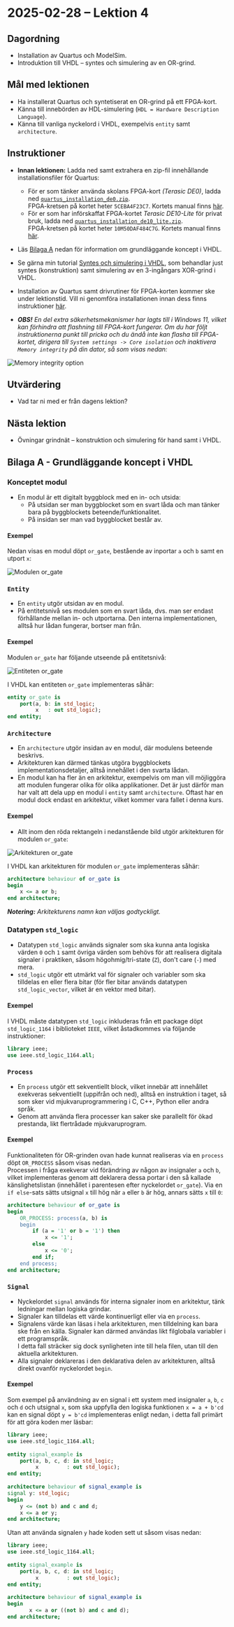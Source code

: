 # 2025-02-28 – Lektion 4

## Dagordning
* Installation av Quartus och ModelSim.
* Introduktion till VHDL – syntes och simulering av en OR-grind.

## Mål med lektionen
* Ha installerat Quartus och syntetiserat en OR-grind på ett FPGA-kort.
* Känna till innebörden av HDL-simulering (`HDL = Hardware Description Language`).
* Känna till vanliga nyckelord i VHDL, exempelvis `entity` samt `architecture`.

## Instruktioner
* **Innan lektionen:** Ladda ned samt extrahera en zip-fil innehållande installationsfiler för Quartus:
    * För er som tänker använda skolans FPGA-kort *(Terasic DE0)*, ladda ned 
    [`quartus_installation_de0.zip`](https://drive.google.com/file/d/1uyzGYdMekGuM_wpcnPHFdsq24aYJb-QC/view?usp=sharing).  
    FPGA-kretsen på kortet heter `5CEBA4F23C7`. Kortets manual finns [här](../../manuals/DE0%20User%20ManuaL.pdf).
    * För er som har införskaffat FPGA-kortet *Terasic DE10-Lite* för privat bruk, ladda ned 
    [`quartus_installation_de10_lite.zip`](https://drive.google.com/file/d/1LVx9B4PeWuvFn8L5QMJclAARbW7NwMW2/view?usp=drive_link).  
    FPGA-kretsen på kortet heter `10M50DAF484C7G`. Kortets manual finns [här](../../manuals/DE10-Lite%20User%20Manual.pdf).

* Läs [Bilaga A](#bilaga-a---grundläggande-koncept-i-vhdl) nedan för information om grundläggande koncept i VHDL.
* Se gärna min tutorial [Syntes och simulering i VHDL](https://www.youtube.com/watch?v=9ibUE7czpc4&authuser=0), som behandlar just
syntes (konstruktion) samt simulering av en 3-ingångars XOR-grind i VHDL.
* Installation av Quartus samt drivrutiner för FPGA-korten kommer ske under lektionstid. Vill ni genomföra installationen innan dess finns 
instruktioner [här](../../manuals/Installation%20och%20konfiguration%20av%20Quartus%20Lite%2018.1%20och%20ModelSim.pdf).
* ***OBS!** En del extra säkerhetsmekanismer har lagts till i Windows 11, vilket kan förhindra att flashning till FPGA-kort fungerar.
Om du har följt instruktionerna punkt till pricka och du ändå inte kan flasha till FPGA-kortet, dirigera till `System settings -> Core isolation` och inaktivera `Memory integrity` på din dator, så som visas nedan:*

![`Memory integrity option`](./images/memory_integrity.png)

## Utvärdering
* Vad tar ni med er från dagens lektion?

## Nästa lektion
* Övningar grindnät – konstruktion och simulering för hand samt i VHDL.

## Bilaga A - Grundläggande koncept i VHDL

### Konceptet modul
* En modul är ett digitalt byggblock med en in- och utsida:
    * På utsidan ser man byggblocket som en svart låda och man tänker bara på byggblockets beteende/funktionalitet. 
    * På insidan ser man vad byggblocket består av.

#### Exempel
Nedan visas en modul döpt `or_gate`, bestående av inportar `a` och `b` samt en utport `x`:

![Modulen `or_gate`](./images/or_gate_module.png)

### `Entity`
* En `entity` utgör utsidan av en modul. 
* På entitetsnivå ses modulen som en svart låda, dvs. man ser endast förhållande mellan in- och utportarna. 
Den interna implementationen, alltså hur lådan fungerar, bortser man från.

#### Exempel

Modulen `or_gate` har följande utseende på entitetsnivå:

![Entiteten `or_gate`](./images/or_gate_entity.png)

I VHDL kan entiteten `or_gate` implementeras såhär:

```vhdl
entity or_gate is  
    port(a, b: in std_logic;  
         x   : out std_logic);  
end entity;  
```

### `Architecture`
* En `architecture` utgör insidan av en modul, där modulens beteende beskrivs.
* Arkitekturen kan därmed tänkas utgöra byggblockets implementationsdetaljer, alltså innehållet i den svarta lådan.
* En modul kan ha fler än en arkitektur, exempelvis om man vill möjliggöra att modulen fungerar olika för olika applikationer.
Det är just därför man har valt att dela upp en modul i `entity` samt `architecture`.
Oftast har en modul dock endast en arkitektur, vilket kommer vara fallet i denna kurs.

#### Exempel

* Allt inom den röda rektangeln i nedanstående bild utgör arkitekturen för modulen `or_gate`:

![Arkitekturen `or_gate`](./images/or_gate_architecture.png)

I VHDL kan arkitekturen för modulen `or_gate` implementeras såhär:

```vhdl
architecture behaviour of or_gate is  
begin  
    x <= a or b;  
end architecture;  
```

***Notering:** Arkitekturens namn kan väljas godtyckligt.*

### Datatypen `std_logic`
* Datatypen `std_logic` används signaler som ska kunna anta logiska värden `0` och `1` samt övriga värden som behövs för att realisera  digitala signaler i praktiken, såsom högohmig/tri-state (`Z`), don't care (`-`) med mera.  
* `std_logic` utgör ett utmärkt val för signaler och variabler som ska tilldelas en eller flera bitar 
(för fler bitar används datatypen  `std_logic_vector`, vilket är en vektor med bitar).  

#### Exempel
I VHDL måste datatypen `std_logic` inkluderas från ett package döpt `std_logic_1164` i biblioteket `IEEE`, 
vilket åstadkommes via följande instruktioner:  

```vhdl
library ieee;  
use ieee.std_logic_1164.all;  
```

### `Process`
*  En `process` utgör ett sekventiellt block, vilket innebär att innehållet exekveras sekventiellt (uppifrån och ned),
alltså en instruktion i taget, så som sker vid mjukvaruprogrammering i C, C++, Python eller andra språk. 
* Genom att använda flera processer kan saker ske parallellt för ökad prestanda, likt flertrådade mjukvaruprogram.   

#### Exempel
Funktionaliteten för OR-grinden ovan hade kunnat realiseras via en `process` döpt `OR_PROCESS` såsom visas nedan.  
Processen i fråga exekverar vid förändring av någon av insignaler `a` och `b`, vilket implementeras genom 
att deklarera dessa portar i den så kallade känslighetslistan (innehållet i parentesen efter nyckelordet `or_gate`). 
Via en `if else`-sats sätts utsignal `x` till hög när `a` eller `b` är hög, annars sätts `x` till `0`:  

```vhdl
architecture behaviour of or_gate is
begin
    OR_PROCESS: process(a, b) is
    begin
        if (a = '1' or b = '1') then
            x <= '1';
        else
            x <= '0';
        end if;
    end process;
end architecture;
```

### `Signal`
* Nyckelordet `signal` används för interna signaler inom en arkitektur, tänk ledningar mellan logiska grindar. 
* Signaler kan tilldelas ett värde kontinuerligt eller via en `process`.  
* Signalens värde kan läsas i hela arkitekturen, men tilldelning kan bara ske från en källa. 
Signaler kan därmed användas likt filglobala variabler i ett programspråk.  
I detta fall sträcker sig dock synligheten inte till hela filen, utan till den aktuella arkitekturen.  
* Alla signaler deklareras i den deklarativa delen av arkitekturen, alltså direkt ovanför nyckelordet `begin`.   

#### Exempel
Som exempel på användning av en signal i ett system med insignaler `a`, `b`, `c` och `d` och utsignal `x`,
som ska uppfylla den logiska funktionen `x = a + b'cd` kan en signal döpt `y = b'cd` implementeras 
enligt nedan, i detta fall primärt för att göra koden mer läsbar:  

```vhdl
library ieee;
use ieee.std_logic_1164.all;
 
entity signal_example is
    port(a, b, c, d: in std_logic;
         x         : out std_logic);
end entity;
 
architecture behaviour of signal_example is
signal y: std_logic;
begin
    y <= (not b) and c and d;
    x <= a or y;
end architecture;
```

Utan att använda signalen `y` hade koden sett ut såsom visas nedan:  

```vhdl
library ieee;
use ieee.std_logic_1164.all;
 
entity signal_example is
    port(a, b, c, d: in std_logic;
         x         : out std_logic);
end entity;
 
architecture behaviour of signal_example is
begin
       x <= a or ((not b) and c and d);
end architecture;
```
